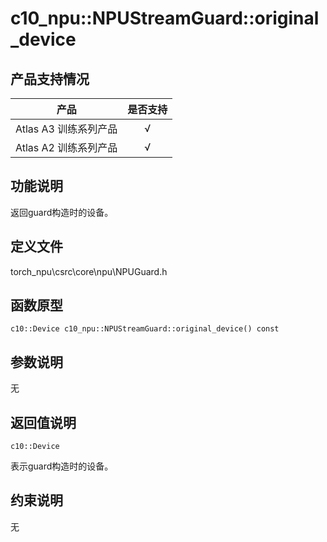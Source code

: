# c10_npu::NPUStreamGuard::original_device

## 产品支持情况

| 产品                                                         | 是否支持 |
| ------------------------------------------------------------ | :------: |
|<term>Atlas A3 训练系列产品</term>            |    √     |
|<term>Atlas A2 训练系列产品</term>  | √   |

## 功能说明

返回guard构造时的设备。

## 定义文件

torch_npu\csrc\core\npu\NPUGuard.h

## 函数原型

```
c10::Device c10_npu::NPUStreamGuard::original_device() const
```

## 参数说明

无

## 返回值说明

`c10::Device`

表示guard构造时的设备。

## 约束说明

无
